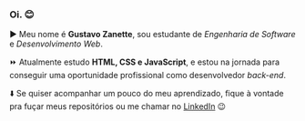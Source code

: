 ### Oi. :blush:

:arrow_forward: Meu nome é **Gustavo Zanette**, sou estudante de *Engenharia de Software* e *Desenvolvimento Web*.

:fast_forward: Atualmente estudo **HTML, CSS e JavaScript**, e estou na jornada para conseguir uma oportunidade profissional como desenvolvedor *back-end*.

:arrow_down:  Se quiser acompanhar um pouco do meu aprendizado, fique à vontade pra fuçar meus repositórios ou me chamar no [LinkedIn](https://www.linkedin.com/in/ogustavozanette/) :wink:
